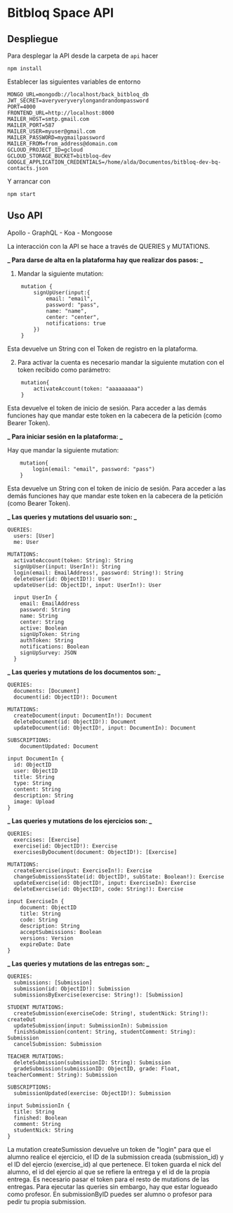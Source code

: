 # Bitbloq Space API

## Despliegue

Para desplegar la API desde la carpeta de `api` hacer

    npm install

Establecer las siguientes variables de entorno

    MONGO_URL=mongodb://localhost/back_bitbloq_db
    JWT_SECRET=averyveryverylongandrandompassword
    PORT=4000
    FRONTEND_URL=http://localhost:8000
    MAILER_HOST=smtp.gmail.com
    MAILER_PORT=587
    MAILER_USER=myuser@gmail.com
    MAILER_PASSWORD=mygmailpassword
    MAILER_FROM=from_address@domain.com
    GCLOUD_PROJECT_ID=gcloud
    GCLOUD_STORAGE_BUCKET=bitbloq-dev
    GOOGLE_APPLICATION_CREDENTIALS=/home/alda/Documentos/bitbloq-dev-bq-contacts.json

Y arrancar con

    npm start

## Uso API

Apollo - GraphQL - Koa - Mongoose

La interacción con la API se hace a través de QUERIES y MUTATIONS.

**_ Para darse de alta en la plataforma hay que realizar dos pasos: _**

1.  Mandar la siguiente mutation:

         mutation {
             signUpUser(input:{
                 email: "email",
                 password: "pass",
                 name: "name",
                 center: "center",
                 notifications: true
             })
         }

Esta devuelve un String con el Token de registro en la plataforma.

2.  Para activar la cuenta es necesario mandar la siguiente mutation con el token recibido como parámetro:

         mutation{
             activateAccount(token: "aaaaaaaaa")
         }

Esta devuelve el token de inicio de sesión. Para acceder a las demás funciones hay que mandar este token en la cabecera de la petición (como Bearer Token).

**_ Para iniciar sesión en la plataforma: _**

Hay que mandar la siguiente mutation:

        mutation{
            login(email: "email", password: "pass")
        }

Esta devuelve un String con el token de inicio de sesión. Para acceder a las demás funciones hay que mandar este token en la cabecera de la petición (como Bearer Token).

**_ Las queries y mutations del usuario son: _**

    QUERIES:
      users: [User]
      me: User

    MUTATIONS:
      activateAccount(token: String): String
      signUpUser(input: UserIn!): String
      login(email: EmailAddress!, password: String!): String
      deleteUser(id: ObjectID!): User
      updateUser(id: ObjectID!, input: UserIn!): User

      input UserIn {
        email: EmailAddress
        password: String
        name: String
        center: String
        active: Boolean
        signUpToken: String
        authToken: String
        notifications: Boolean
        signUpSurvey: JSON
      }

**_ Las queries y mutations de los documentos son: _**

    QUERIES:
      documents: [Document]
      document(id: ObjectID!): Document

    MUTATIONS:
      createDocument(input: DocumentIn!): Document
      deleteDocument(id: ObjectID!): Document
      updateDocument(id: ObjectID!, input: DocumentIn): Document

    SUBSCRIPTIONS:
        documentUpdated: Document

    input DocumentIn {
      id: ObjectID
      user: ObjectID
      title: String
      type: String
      content: String
      description: String
      image: Upload
    }

**_ Las queries y mutations de los ejercicios son: _**

    QUERIES:
      exercises: [Exercise]
      exercise(id: ObjectID!): Exercise
      exercisesByDocument(document: ObjectID!): [Exercise]

    MUTATIONS:
      createExercise(input: ExerciseIn!): Exercise
      changeSubmissionsState(id: ObjectID!, subState: Boolean!): Exercise
      updateExercise(id: ObjectID!, input: ExerciseIn): Exercise
      deleteExercise(id: ObjectID!, code: String!): Exercise

    input ExerciseIn {
        document: ObjectID
        title: String
        code: String
        description: String
        acceptSubmissions: Boolean
        versions: Version
        expireDate: Date
    }

**_ Las queries y mutations de las entregas son: _**

    QUERIES:
      submissions: [Submission]
      submission(id: ObjectID!): Submission
      submissionsByExercise(exercise: String!): [Submission]

    STUDENT MUTATIONS:
      createSubmission(exerciseCode: String!, studentNick: String!): createOut
      updateSubmission(input: SubmissionIn): Submission
      finishSubmission(content: String, studentComment: String): Submission
      cancelSubmission: Submission

    TEACHER MUTATIONS:
      deleteSubmission(submissionID: String): Submission
      gradeSubmission(submissionID: ObjectID, grade: Float, teacherComment: String): Submission

    SUBSCRIPTIONS:
      submissionUpdated(exercise: ObjectID!): Submission

    input SubmissionIn {
      title: String
      finished: Boolean
      comment: String
      studentNick: String
    }

La mutation createSumission devuelve un token de "login" para que el alumno realice el ejercicio, el ID de la submission creada (submission_id) y el ID del ejercio (exercise_id) al que pertenece. El token guarda el nick del alumno, el id del ejercio al que se refiere la entrega y el id de la propia entrega. Es necesario pasar el token para el resto de mutations de las entregas.
Para ejecutar las queries sin embargo, hay que estar logueado como profesor. En submissionByID puedes ser alumno o profesor para pedir tu propia submission.
